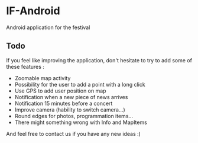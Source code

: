 IF-Android
==========

Android application for the festival

## Todo

If you feel like improving the application, don't hesitate to try to add some of these features :

 * Zoomable map activity
 * Possibility for the user to add a point with a long click
 * Use GPS to add user position on map
 * Notification when a new piece of news arrives
 * Notification 15 minutes before a concert
 * Improve camera (hability to switch camera...)
 * Round edges for photos, programmation items...
 * There might something wrong with Info and MapItems

And feel free to contact us if you have any new ideas :)